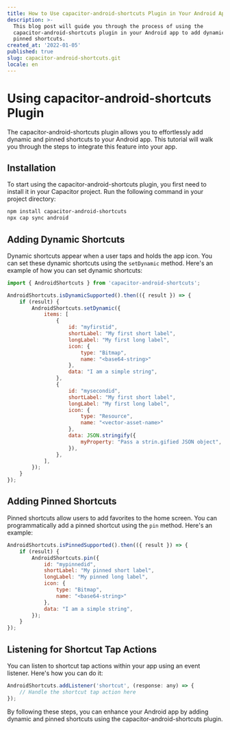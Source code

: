 ```yaml
---
title: How to Use capacitor-android-shortcuts Plugin in Your Android App
description: >-
  This blog post will guide you through the process of using the
  capacitor-android-shortcuts plugin in your Android app to add dynamic and
  pinned shortcuts.
created_at: '2022-01-05'
published: true
slug: capacitor-android-shortcuts.git
locale: en
---
```


# Using capacitor-android-shortcuts Plugin

The capacitor-android-shortcuts plugin allows you to effortlessly add dynamic and pinned shortcuts to your Android app. This tutorial will walk you through the steps to integrate this feature into your app.

## Installation

To start using the capacitor-android-shortcuts plugin, you first need to install it in your Capacitor project. Run the following command in your project directory:

```bash
npm install capacitor-android-shortcuts
npx cap sync android
```

## Adding Dynamic Shortcuts

Dynamic shortcuts appear when a user taps and holds the app icon. You can set these dynamic shortcuts using the `setDynamic` method. Here's an example of how you can set dynamic shortcuts:

```javascript
import { AndroidShortcuts } from 'capacitor-android-shortcuts';

AndroidShortcuts.isDynamicSupported().then(({ result }) => {
    if (result) {
        AndroidShortcuts.setDynamic({
            items: [
                {
                    id: "myfirstid",
                    shortLabel: "My first short label",
                    longLabel: "My first long label",
                    icon: {
                        type: "Bitmap",
                        name: "<base64-string>"
                    },
                    data: "I am a simple string",
                },
                {
                    id: "mysecondid",
                    shortLabel: "My first short label",
                    longLabel: "My first long label",
                    icon: {
                        type: "Resource",
                        name: "<vector-asset-name>"
                    },
                    data: JSON.stringify({
                        myProperty: "Pass a strin.gified JSON object",
                    }),
                },
            ],
        });
    }
});
```

## Adding Pinned Shortcuts

Pinned shortcuts allow users to add favorites to the home screen. You can programmatically add a pinned shortcut using the `pin` method. Here's an example:

```javascript
AndroidShortcuts.isPinnedSupported().then(({ result }) => {
    if (result) {
        AndroidShortcuts.pin({
            id: "mypinnedid",
            shortLabel: "My pinned short label",
            longLabel: "My pinned long label",
            icon: {
                type: "Bitmap",
                name: "<base64-string>"
            },
            data: "I am a simple string",
        });
    }
});
```

## Listening for Shortcut Tap Actions

You can listen to shortcut tap actions within your app using an event listener. Here's how you can do it:

```javascript
AndroidShortcuts.addListener('shortcut', (response: any) => {
    // Handle the shortcut tap action here
});
```

By following these steps, you can enhance your Android app by adding dynamic and pinned shortcuts using the capacitor-android-shortcuts plugin.
```
